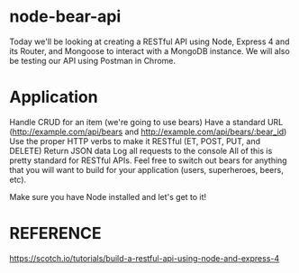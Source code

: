 # node-bear-api
Today we'll be looking at creating a RESTful API using Node, Express 4 and its Router, and Mongoose to interact with a MongoDB instance. We will also be testing our API using Postman in Chrome.

# Application

Handle CRUD for an item (we're going to use bears)
Have a standard URL (http://example.com/api/bears and http://example.com/api/bears/:bear_id)
Use the proper HTTP verbs to make it RESTful (ET, POST, PUT, and DELETE)
Return JSON data
Log all requests to the console
All of this is pretty standard for RESTful APIs. Feel free to switch out bears for anything that you will want to build for your application (users, superheroes, beers, etc).

Make sure you have Node installed and let's get to it!

# REFERENCE
https://scotch.io/tutorials/build-a-restful-api-using-node-and-express-4
